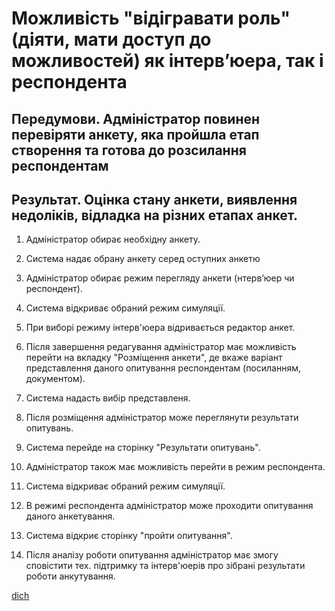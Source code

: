 # Можливість "відігравати роль" (діяти, мати доступ до можливостей) як інтерв’юера, так і респондента

## Передумови. Адміністратор повинен перевіряти анкету, яка пройшла етап створення та готова до розсилання респондентам

## Результат. Оцінка стану анкети, виявлення недоліків, відладка на різних етапах анкет.

1. Адміністратор обирає необхідну анкету.

2. Система надає обрану анкету серед оступних анкетю

3. Адміністратор обирає режим перегляду анкети (нтерв’юер чи респондент).

4. Система відкриває обраний режим симуляції.

5. При виборі режиму інтерв'юера відривається редактор анкет.

6. Після завершення редагування адміністратор має можливість перейти на вкладку "Розміщення анкети", де вкаже варіант представлення даного опитування респондентам (посиланням, документом).

7. Система надасть вибір представленя.

8. Після розміщення адміністратор може переглянути результати опитувань.

9. Система перейде на сторінку "Результати опитувань".

10. Адміністратор також має можливість перейти в режим респондента.

11. Система відкриває обраний режим симуляції.

12. В режимі респондента адміністратор може проходити опитування даного анкетування.

13. Система відкриє сторінку "пройти опитування".

14. Після аналізу роботи опитування адміністратор має змогу сповістити тех. підтримку та інтерв'юерів про зібрані результати роботи анкутування.

[dich](http://www.plantuml.com/imageForUrl?)
